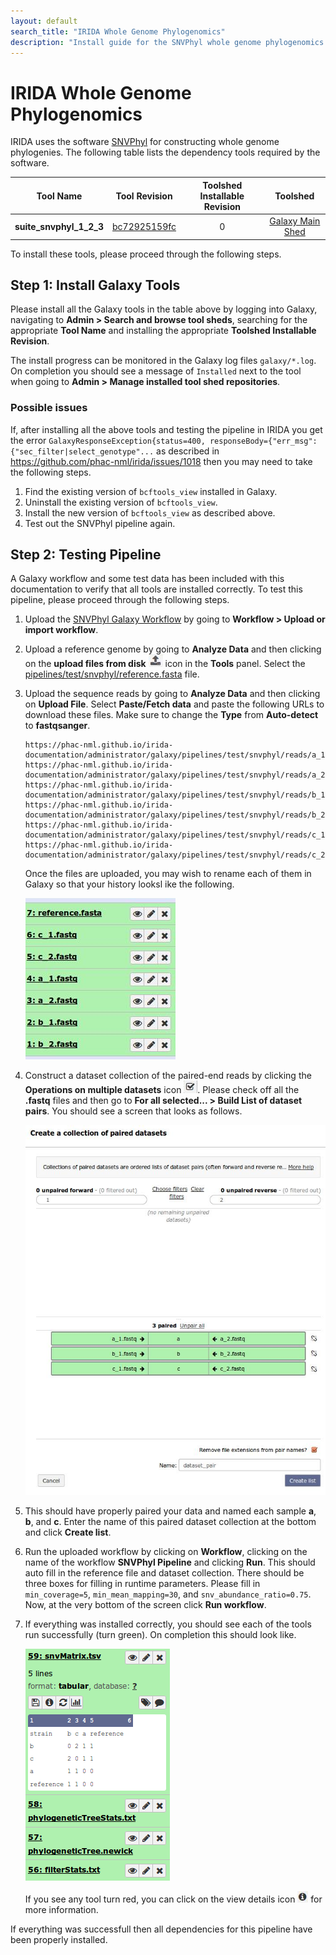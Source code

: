```yaml
---
layout: default
search_title: "IRIDA Whole Genome Phylogenomics"
description: "Install guide for the SNVPhyl whole genome phylogenomics pipeline."
---
```


IRIDA Whole Genome Phylogenomics
================================

IRIDA uses the software [SNVPhyl][] for constructing whole genome phylogenies.  The following table lists the dependency tools required by the software.

| Tool Name               | Tool Revision   | Toolshed Installable Revision | Toolshed              |
|:-----------------------:|:---------------:|:-----------------------------:|:---------------------:|
| **suite_snvphyl_1_2_3** | [bc72925159fc]  | 0                             | [Galaxy Main Shed][]  |

To install these tools, please proceed through the following steps.

## Step 1: Install Galaxy Tools

Please install all the Galaxy tools in the table above by logging into Galaxy, navigating to **Admin > Search and browse tool sheds**, searching for the appropriate **Tool Name** and installing the appropriate **Toolshed Installable Revision**.

The install progress can be monitored in the Galaxy log files `galaxy/*.log`.  On completion you should see a message of `Installed` next to the tool when going to **Admin > Manage installed tool shed repositories**.

### Possible issues

If, after installing all the above tools and testing the pipeline in IRIDA you get the error `GalaxyResponseException{status=400, responseBody={"err_msg": {"sec_filter|select_genotype"...` as described in <https://github.com/phac-nml/irida/issues/1018> then you may need to take the following steps.

1. Find the existing version of `bcftools_view` installed in Galaxy.
2. Uninstall the existing version of `bcftools_view`.
3. Install the new version of `bcftools_view` as described above.
4. Test out the SNVPhyl pipeline again.

## Step 2: Testing Pipeline

A Galaxy workflow and some test data has been included with this documentation to verify that all tools are installed correctly.  To test this pipeline, please proceed through the following steps.

1. Upload the [SNVPhyl Galaxy Workflow][] by going to **Workflow > Upload or import workflow**.
2. Upload a reference genome by going to **Analyze Data** and then clicking on the **upload files from disk** ![upload-icon][] icon in the **Tools** panel.  Select the [pipelines/test/snvphyl/reference.fasta][] file.
3. Upload the sequence reads by going to **Analyze Data** and then clicking on **Upload File**.  Select **Paste/Fetch data** and paste the following URLs to download these files. Make sure to change the **Type** from **Auto-detect** to **fastqsanger**.

    ```
    https://phac-nml.github.io/irida-documentation/administrator/galaxy/pipelines/test/snvphyl/reads/a_1.fastq
    https://phac-nml.github.io/irida-documentation/administrator/galaxy/pipelines/test/snvphyl/reads/a_2.fastq
    https://phac-nml.github.io/irida-documentation/administrator/galaxy/pipelines/test/snvphyl/reads/b_1.fastq
    https://phac-nml.github.io/irida-documentation/administrator/galaxy/pipelines/test/snvphyl/reads/b_2.fastq
    https://phac-nml.github.io/irida-documentation/administrator/galaxy/pipelines/test/snvphyl/reads/c_1.fastq
    https://phac-nml.github.io/irida-documentation/administrator/galaxy/pipelines/test/snvphyl/reads/c_2.fastq
    ```

   Once the files are uploaded, you may wish to rename each of them in Galaxy so that your history looksl ike the following.

    ![upload-history][]

4. Construct a dataset collection of the paired-end reads by clicking the **Operations on multiple datasets** icon ![datasets-icon][].  Please check off all the **.fastq** files and then go to **For all selected... > Build List of dataset pairs**.  You should see a screen that looks as follows.

    ![dataset-pair-screen][]

5. This should have properly paired your data and named each sample **a**, **b**, and **c**.  Enter the name of this paired dataset collection at the bottom and click **Create list**.
6. Run the uploaded workflow by clicking on **Workflow**, clicking on the name of the workflow **SNVPhyl Pipeline** and clicking **Run**.  This should auto fill in the reference file and dataset collection.  There should be three boxes for filling in runtime parameters.  Please fill in `min_coverage=5`, `min_mean_mapping=30`, and `snv_abundance_ratio=0.75`.  Now, at the very bottom of the screen click **Run workflow**.
7. If everything was installed correctly, you should see each of the tools run successfully (turn green).  On completion this should look like.

    ![workflow-success][]

    If you see any tool turn red, you can click on the view details icon ![view-details-icon][] for more information.

If everything was successfull then all dependencies for this pipeline have been properly installed.

[SNVPhyl]: http://snvphyl.readthedocs.io
[bc72925159fc]: https://toolshed.g2.bx.psu.edu/view/nml/suite_snvphyl_1_2_3/bc72925159fc
[98d5499ead46]: https://toolshed.g2.bx.psu.edu/view/iuc/bcftools_view/98d5499ead46
[Galaxy Main Shed]: http://toolshed.g2.bx.psu.edu/
[SNVPhyl Galaxy Workflow]: ../test/snvphyl/snvphyl_workflow.ga
[upload-icon]: ../test/snvphyl/images/upload-icon.jpg
[pipelines/test/snvphyl/reference.fasta]: ../test/snvphyl/reference.fasta
[pipelines/test/snvphyl/reads]: ../test/snvphyl/reads
[upload-history]: ../test/snvphyl/images/upload-history.jpg
[datasets-icon]: ../test/snvphyl/images/datasets-icon.jpg
[dataset-pair-screen]: ../test/snvphyl/images/dataset-pair-screen.jpg
[workflow-success]: ../test/snvphyl/images/workflow-success.png
[view-details-icon]: ../test/snvphyl/images/view-details-icon.jpg
